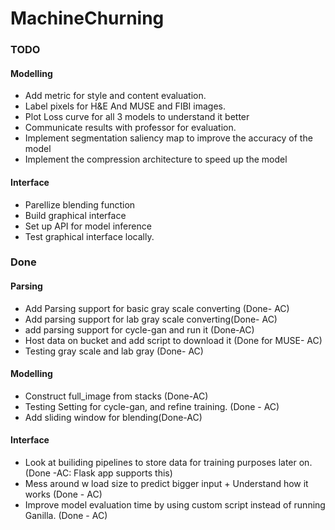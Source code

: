 # MachineChurning



### TODO



#### Modelling

- Add metric for style and content evaluation.
- Label pixels for H&E And MUSE and FIBI images.
- Plot Loss curve for all 3 models to understand it better
- Communicate results with professor for evaluation.
- Implement segmentation saliency map to improve the accuracy of the model
- Implement the compression architecture to speed up the model

#### Interface
- Parellize blending function 
- Build graphical interface 
- Set up API for model inference
- Test graphical interface locally.



### Done

#### Parsing
- Add Parsing support for basic gray scale converting (Done- AC)
- Add parsing support for lab gray scale converting(Done- AC)
- add parsing support for cycle-gan and run it (Done-AC)
- Host data on bucket and add script to download it (Done for MUSE- AC)
- Testing gray scale and lab gray (Done- AC)
#### Modelling
- Construct full_image from stacks (Done-AC)
- Testing Setting for cycle-gan, and refine training. (Done - AC)
- Add sliding window for blending(Done-AC) 
#### Interface
- Look at builiding pipelines to store data for training purposes later on. (Done -AC: Flask app supports this)
- Mess around w load size to predict bigger input + Understand how it works (Done - AC)
- Improve model evaluation time by using custom script instead of running Ganilla. (Done - AC)
